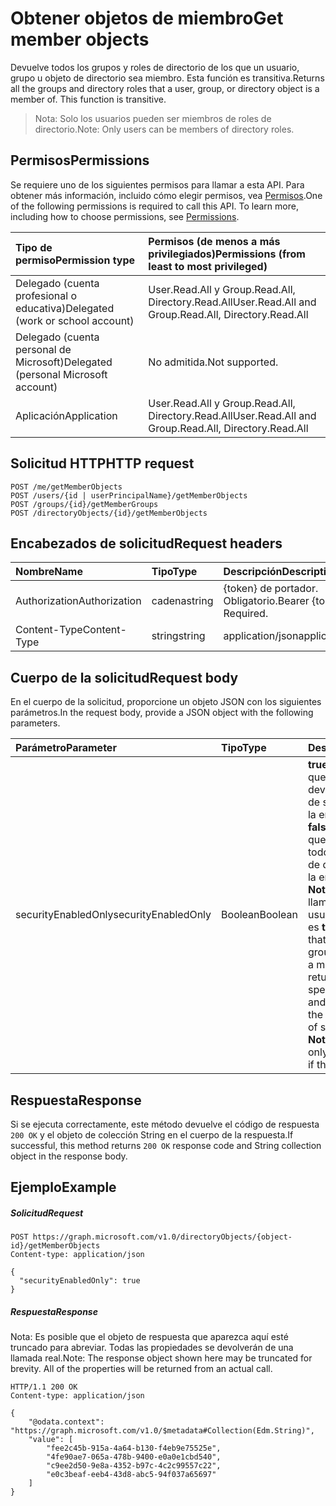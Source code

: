 # <a name="get-member-objects"></a><span data-ttu-id="66bc9-101">Obtener objetos de miembro</span><span class="sxs-lookup"><span data-stu-id="66bc9-101">Get member objects</span></span>

 <span data-ttu-id="66bc9-p101">Devuelve todos los grupos y roles de directorio de los que un usuario, grupo u objeto de directorio sea miembro. Esta función es transitiva.</span><span class="sxs-lookup"><span data-stu-id="66bc9-p101">Returns all the groups and directory roles that a user, group, or directory object is a member of. This function is transitive.</span></span> 
 > <span data-ttu-id="66bc9-104">Nota: Solo los usuarios pueden ser miembros de roles de directorio.</span><span class="sxs-lookup"><span data-stu-id="66bc9-104">Note: Only users can be members of directory roles.</span></span>

## <a name="permissions"></a><span data-ttu-id="66bc9-105">Permisos</span><span class="sxs-lookup"><span data-stu-id="66bc9-105">Permissions</span></span>
<span data-ttu-id="66bc9-p102">Se requiere uno de los siguientes permisos para llamar a esta API. Para obtener más información, incluido cómo elegir permisos, vea [Permisos](../../../concepts/permissions_reference.md).</span><span class="sxs-lookup"><span data-stu-id="66bc9-p102">One of the following permissions is required to call this API. To learn more, including how to choose permissions, see [Permissions](../../../concepts/permissions_reference.md).</span></span>

|<span data-ttu-id="66bc9-108">Tipo de permiso</span><span class="sxs-lookup"><span data-stu-id="66bc9-108">Permission type</span></span>      | <span data-ttu-id="66bc9-109">Permisos (de menos a más privilegiados)</span><span class="sxs-lookup"><span data-stu-id="66bc9-109">Permissions (from least to most privileged)</span></span>              |
|:--------------------|:---------------------------------------------------------|
|<span data-ttu-id="66bc9-110">Delegado (cuenta profesional o educativa)</span><span class="sxs-lookup"><span data-stu-id="66bc9-110">Delegated (work or school account)</span></span> | <span data-ttu-id="66bc9-111">User.Read.All y Group.Read.All, Directory.Read.All</span><span class="sxs-lookup"><span data-stu-id="66bc9-111">User.Read.All and Group.Read.All, Directory.Read.All</span></span>    |
|<span data-ttu-id="66bc9-112">Delegado (cuenta personal de Microsoft)</span><span class="sxs-lookup"><span data-stu-id="66bc9-112">Delegated (personal Microsoft account)</span></span> | <span data-ttu-id="66bc9-113">No admitida.</span><span class="sxs-lookup"><span data-stu-id="66bc9-113">Not supported.</span></span>    |
|<span data-ttu-id="66bc9-114">Aplicación</span><span class="sxs-lookup"><span data-stu-id="66bc9-114">Application</span></span> | <span data-ttu-id="66bc9-115">User.Read.All y Group.Read.All, Directory.Read.All</span><span class="sxs-lookup"><span data-stu-id="66bc9-115">User.Read.All and Group.Read.All, Directory.Read.All</span></span> |

## <a name="http-request"></a><span data-ttu-id="66bc9-116">Solicitud HTTP</span><span class="sxs-lookup"><span data-stu-id="66bc9-116">HTTP request</span></span>
<!-- { "blockType": "ignored" } -->
```http
POST /me/getMemberObjects
POST /users/{id | userPrincipalName}/getMemberObjects
POST /groups/{id}/getMemberGroups
POST /directoryObjects/{id}/getMemberObjects

```
## <a name="request-headers"></a><span data-ttu-id="66bc9-117">Encabezados de solicitud</span><span class="sxs-lookup"><span data-stu-id="66bc9-117">Request headers</span></span>
| <span data-ttu-id="66bc9-118">Nombre</span><span class="sxs-lookup"><span data-stu-id="66bc9-118">Name</span></span>       | <span data-ttu-id="66bc9-119">Tipo</span><span class="sxs-lookup"><span data-stu-id="66bc9-119">Type</span></span> | <span data-ttu-id="66bc9-120">Descripción</span><span class="sxs-lookup"><span data-stu-id="66bc9-120">Description</span></span>|
|:---------------|:--------|:----------|
| <span data-ttu-id="66bc9-121">Authorization</span><span class="sxs-lookup"><span data-stu-id="66bc9-121">Authorization</span></span>  | <span data-ttu-id="66bc9-122">cadena</span><span class="sxs-lookup"><span data-stu-id="66bc9-122">string</span></span>  | <span data-ttu-id="66bc9-p103">{token} de portador. Obligatorio.</span><span class="sxs-lookup"><span data-stu-id="66bc9-p103">Bearer {token}. Required.</span></span> |
| <span data-ttu-id="66bc9-125">Content-Type</span><span class="sxs-lookup"><span data-stu-id="66bc9-125">Content-Type</span></span>   | <span data-ttu-id="66bc9-126">string</span><span class="sxs-lookup"><span data-stu-id="66bc9-126">string</span></span>  | <span data-ttu-id="66bc9-127">application/json</span><span class="sxs-lookup"><span data-stu-id="66bc9-127">application/json</span></span>  |

## <a name="request-body"></a><span data-ttu-id="66bc9-128">Cuerpo de la solicitud</span><span class="sxs-lookup"><span data-stu-id="66bc9-128">Request body</span></span>
<span data-ttu-id="66bc9-129">En el cuerpo de la solicitud, proporcione un objeto JSON con los siguientes parámetros.</span><span class="sxs-lookup"><span data-stu-id="66bc9-129">In the request body, provide a JSON object with the following parameters.</span></span>

| <span data-ttu-id="66bc9-130">Parámetro</span><span class="sxs-lookup"><span data-stu-id="66bc9-130">Parameter</span></span>    | <span data-ttu-id="66bc9-131">Tipo</span><span class="sxs-lookup"><span data-stu-id="66bc9-131">Type</span></span>   |<span data-ttu-id="66bc9-132">Descripción</span><span class="sxs-lookup"><span data-stu-id="66bc9-132">Description</span></span>|
|:---------------|:--------|:----------|
|<span data-ttu-id="66bc9-133">securityEnabledOnly</span><span class="sxs-lookup"><span data-stu-id="66bc9-133">securityEnabledOnly</span></span>|<span data-ttu-id="66bc9-134">Boolean</span><span class="sxs-lookup"><span data-stu-id="66bc9-134">Boolean</span></span>| <span data-ttu-id="66bc9-p104">**true** para especificar que solo deben devolverse los grupos de seguridad de los que la entidad es miembro; **false** para especificar que deben devolverse todos los grupos y roles de directorio de los que la entidad es miembro. **Nota:** Solo se puede llamar la función en un usuario si el parámetro es **true**.</span><span class="sxs-lookup"><span data-stu-id="66bc9-p104">**true** to specify that only security groups that the entity is a member of should be returned; **false** to specify that all groups and directory roles that the entity is a member of should be returned. **Note**: The function can only be called on a user if the parameter is **true**.</span></span> |

## <a name="response"></a><span data-ttu-id="66bc9-137">Respuesta</span><span class="sxs-lookup"><span data-stu-id="66bc9-137">Response</span></span>

<span data-ttu-id="66bc9-138">Si se ejecuta correctamente, este método devuelve el código de respuesta `200 OK` y el objeto de colección String en el cuerpo de la respuesta.</span><span class="sxs-lookup"><span data-stu-id="66bc9-138">If successful, this method returns `200 OK` response code and String collection object in the response body.</span></span>

## <a name="example"></a><span data-ttu-id="66bc9-139">Ejemplo</span><span class="sxs-lookup"><span data-stu-id="66bc9-139">Example</span></span>

##### <a name="request"></a><span data-ttu-id="66bc9-140">Solicitud</span><span class="sxs-lookup"><span data-stu-id="66bc9-140">Request</span></span>
<!-- {
  "blockType": "request",
  "name": "directoryobject_getmemberobjects"
}-->
```http
POST https://graph.microsoft.com/v1.0/directoryObjects/{object-id}/getMemberObjects
Content-type: application/json

{
  "securityEnabledOnly": true
}
```

##### <a name="response"></a><span data-ttu-id="66bc9-141">Respuesta</span><span class="sxs-lookup"><span data-stu-id="66bc9-141">Response</span></span>
<span data-ttu-id="66bc9-p105">Nota: Es posible que el objeto de respuesta que aparezca aquí esté truncado para abreviar. Todas las propiedades se devolverán de una llamada real.</span><span class="sxs-lookup"><span data-stu-id="66bc9-p105">Note: The response object shown here may be truncated for brevity. All of the properties will be returned from an actual call.</span></span>
<!-- {
  "blockType": "response",
  "truncated": true,
  "@odata.type": "string",
  "isCollection": true
} -->
```http
HTTP/1.1 200 OK
Content-type: application/json

{
    "@odata.context": "https://graph.microsoft.com/v1.0/$metadata#Collection(Edm.String)",
    "value": [
        "fee2c45b-915a-4a64-b130-f4eb9e75525e",
        "4fe90ae7-065a-478b-9400-e0a0e1cbd540",
        "c9ee2d50-9e8a-4352-b97c-4c2c99557c22",
        "e0c3beaf-eeb4-43d8-abc5-94f037a65697"
    ]
}
```

<!-- uuid: 8fcb5dbc-d5aa-4681-8e31-b001d5168d79
2015-10-25 14:57:30 UTC -->
<!-- {
  "type": "#page.annotation",
  "description": "directoryObject: getMemberObjects",
  "keywords": "",
  "section": "documentation",
  "tocPath": ""
}-->
